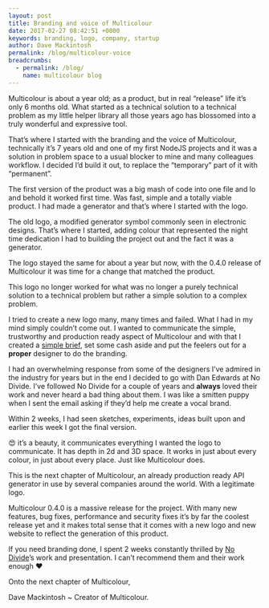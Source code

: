 ```yaml
---
layout: post
title: Branding and voice of Multicolour
date: 2017-02-27 08:42:51 +0000
keywords: branding, logo, company, startup
author: Dave Mackintosh
permalink: /blog/multicolour-voice
breadcrumbs:
  - permalink: /blog/
    name: multicolour blog
---
```


Multicolour is about a year old; as a product, but in real “release” life it’s only 6 months old. What started as a technical solution to a technical problem as my little helper library all those years ago has blossomed into a truly wonderful and expressive tool.

That’s where I started with the branding and the voice of Multicolour, technically it’s 7 years old and one of my first NodeJS projects and it was a solution in problem space to a usual blocker to mine and many colleagues workflow. I decided I’d build it out, to replace the “temporary” part of it with “permanent”.

The first version of the product was a big mash of code into one file and lo and behold it worked first time. Was fast, simple and a totally viable product. I had made a generator and that’s where I started with the logo.

The old logo, a modified generator symbol commonly seen in electronic designs. That’s where I started, adding colour that represented the night time dedication I had to building the project out and the fact it was a generator.

The logo stayed the same for about a year but now, with the 0.4.0 release of Multicolour it was time for a change that matched the product.

This logo no longer worked for what was no longer a purely technical solution to a technical problem but rather a simple solution to a complex problem.

I tried to create a new logo many, many times and failed. What I had in my mind simply couldn’t come out. I wanted to communicate the simple, trustworthy and production ready aspect of Multicolour and with that I created a [simple brief](https://getmulticolour.com/branding-brief), set some cash aside and put the feelers out for a **proper** designer to do the branding.

I had an overwhelming response from some of the designers I’ve admired in the industry for years but in the end I decided to go with Dan Edwards at No Divide. I’ve followed No Divide for a couple of years and **always** loved their work and never heard a bad thing about them. I was like a smitten puppy when I sent the email asking if they’d help me create a vocal brand.

Within 2 weeks, I had seen sketches, experiments, ideas built upon and earlier this week I got the final version.

😍 it’s a beauty, it communicates everything I wanted the logo to communicate. It has depth in 2d and 3D space. It works in just about every colour, in just about every place. Just like Multicolour does.

This is the next chapter of Multicolour, an already production ready API generator in use by several companies around the world. With a legitimate logo.

Multicolour 0.4.0 is a massive release for the project. With many new features, bug fixes, performance and security fixes it’s by far the coolest release yet and it makes total sense that it comes with a new logo and new website to reflect the generation of this product.

If you need branding done, I spent 2 weeks constantly thrilled by [No Divide](https://nodividestudio.com)’s work and presentation. I can’t recommend them and their work enough ❤️

Onto the next chapter of Multicolour,

Dave Mackintosh ~ Creator of Multicolour.
